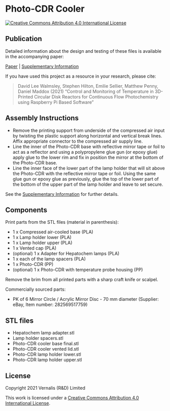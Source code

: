 # Photo-CDR Cooler

[![Creative Commons Attribution 4.0 International License](https://img.shields.io/badge/License-CC%20BY%204.0-green)][cc-by]

## Publication

Detailed information about the design and testing of these files is available in the accompanying paper:

[Paper][paper] | [Supplementary Information][si]

If you have used this project as a resource in your research, please cite:

> David Lee Walmsley, Stephen Hilton, Emilie Sellier, Matthew Penny, Daniel Maddox (2021) “Control and Monitoring of Temperature in 3D-Printed Circular Disk Reactors for Continuous Flow Photochemistry using Raspberry Pi Based Software”

## Assembly Instructions

- Remove the printing support from underside of the compressed air input by twisting the plastic support along horizontal and vertical break lines. Affix appropriate connector to the compressed air supply line.
- Line the inner of the Photo-CDR base with reflective mirror tape or foil to act as a reflector and using a polypropylene glue gun (or epoxy glue) apply glue to the lower rim and fix in position the mirror at the bottom of the Photo-CDR base.
- Line the inner face of the lower part of the lamp holder that will sit above the Photo-CDR with the reflective mirror tape or foil. Using the same glue gun or epoxy glue as previously, glue the top of the lower part of the bottom of the upper part of the lamp holder and leave to set secure.

See the [Supplementary Information][si] for further details.

## Components

Print parts from the STL files (material in parenthesis):

- 1 x Compressed air-cooled base (PLA)
- 1 x Lamp holder lower (PLA)
- 1 x Lamp holder upper (PLA)
- 1 x Vented cap (PLA)
- (optional) 1 x Adapter for Hepatochem lamps (PLA)
- 1 x each of the lamp spacers (PLA)
- 1 x Photo-CDR (PP)
- (optional) 1 x Photo-CDR with temperature probe housing (PP)

Remove the brim from all printed parts with a sharp craft knife or scalpel.

Commercially sourced parts:

- PK of 6 Mirror Circle / Acrylic Mirror Disc - 70 mm diameter (Supplier: eBay, Item number: 282569517759)

## STL files

- Hepatochem lamp adapter.stl
- Lamp holder spacers.stl
- Photo-CDR cooler base final.stl
- Photo-CDR cooler vented lid.stl
- Photo-CDR lamp holder lower.stl
- Photo-CDR lamp holder upper.stl

## License

Copyright 2021 Vernalis (R&D) Limited

This work is licensed under a [Creative Commons Attribution 4.0 International License][cc-by].

[paper]: <Control and Monitoring of Temperature in 3D-Printed Photo-CDRs.pdf>
[si]: <Control and Monitoring of Temperature in 3D-Printed Photo-CDRs Supplementary Information.pdf>
[cc-by]: https://creativecommons.org/licenses/by/4.0/
